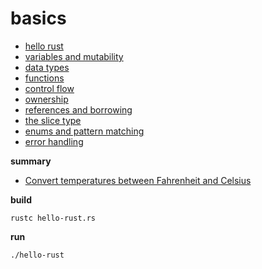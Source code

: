 # basics

- [hello rust](./hello-rust.rs)
- [variables and mutability](./variables-and-mutability.rs)
- [data types](./data-types.rs)
- [functions](./functions.rs)
- [control flow](./control-flow.rs)
- [ownership](./ownership.rs)
- [references and borrowing](./references-and-borrowing.rs)
- [the slice type](./slice.rs)  
- [enums and pattern matching](./enums-and-pattern-matching.rs)
- [error handling](./error-handling.rs)

**summary**
- [Convert temperatures between Fahrenheit and Celsius](./fahrenheit-and-celsius.rs)

**build**
```
rustc hello-rust.rs
```

**run**
```
./hello-rust
```
